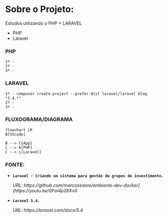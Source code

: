 # Sobre o Projeto:
Estudos utilizando o PHP + LARAVEL

- PHP
- Laravel


### PHP

```
1º - 
2º - 
3º -
```

### LARAVEL

```
1º - composer create-project --prefer-dist laravel/laravel blog "5.4.*"
2º - 
3º - 
```


### FLUXOGRAMA/DIAGRAMA

```mermaid
flowchart LR
B[VScode]

B --> C{App}
C --> K[PHP]
C --> L[Laravel]
```



### FONTE:
<ul>
  
  <li>
    <p><b><code>Laravel - Criando um sistema para gestão de grupos de investimento.</code></b></p>
    <p><i>URL: https://github.com/marcossaore/ambiente-dev-docker](https://youtu.be/0Fol4p26Xv0 </i></p>
  </li>
  
  <li>
    <p><b><code>Laravel 5.4.</code></b></p>
    <p><i>URL: https://laravel.com/docs/5.4</p>
  </li>
 
</ul>

